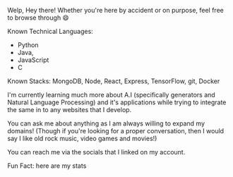 

<!--
**sreeniSudharsan/sreeniSudharsan** is a ✨ _special_ ✨ repository because its `README.md` (this file) appears on your GitHub profile.

Here are some ideas to get you started:

- 🔭 I’m currently working on ...
- 🌱 I’m currently learning ...
- 👯 I’m looking to collaborate on ...
- 🤔 I’m looking for help with ...
- 💬 Ask me about ...
- 📫 How to reach me: ...
- 😄 Pronouns: ...
- ⚡ Fun fact: ...
-->


Welp, Hey there! Whether you're here by accident or on purpose, feel free to browse through 😄

Known Technical Languages:

* Python 
* Java, 
* JavaScript 
* C

Known Stacks:
MongoDB, Node, React, Express, TensorFlow, git, Docker

I'm currently learning much more about A.I (specifically generators and Natural Language Processing) and it's applications while trying to integrate the same in to any websites that I develop. 

You can ask me about anything as I am always willing to expand my domains! (Though if you're looking for a proper conversation, then I would say I like old rock music, video games and movies!)

You can reach me via the socials that I linked on my account. 


Fun Fact: here are my stats



<!-- [![Sreenivasan's GitHub stats](https://github-readme-stats.vercel.app/api?username=sreeniSudharsan&show_icons=true&theme=synthwave)](https://github.com/sreeniSudharsan/github-readme-stats) -->
